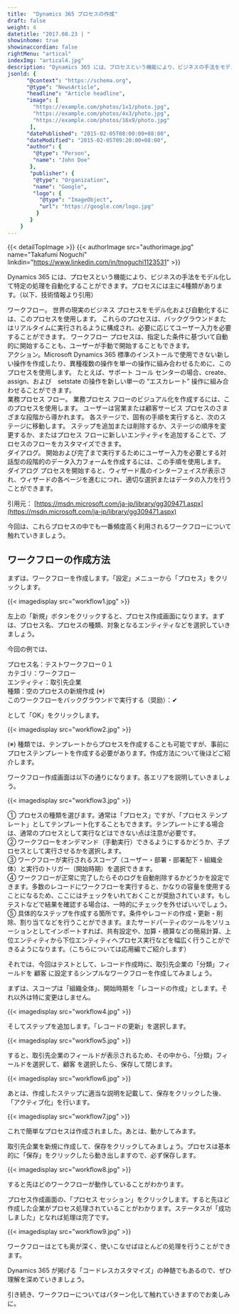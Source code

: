 ```yaml
---
title:  "Dynamics 365 プロセスの作成"
draft: false
weight: 4
datetitle: "2017.08.23 | "
showinhome: true
showinaccordian: false
rightMenu: "artical"
indexImg: "artical4.jpg"
description: "Dynamics 365 には、プロセスという機能により、ビジネスの手法をモデル化して特定の処理を自動化することができます。プロセスには主に4種類があります。（以下、技術情報より引用）"
jsonld: {
      "@context": "https://schema.org",
      "@type": "NewsArticle",
      "headline": "Article headline",
      "image": [
        "https://example.com/photos/1x1/photo.jpg",
        "https://example.com/photos/4x3/photo.jpg",
        "https://example.com/photos/16x9/photo.jpg"
       ],
      "datePublished": "2015-02-05T08:00:00+08:00",
      "dateModified": "2015-02-05T09:20:00+08:00",
      "author": {
        "@type": "Person",
        "name": "John Doe"
       },
       "publisher": {
        "@type": "Organization",
        "name": "Google",
        "logo": {
          "@type": "ImageObject",
          "url": "https://google.com/logo.jpg"
         }
       }
    }
---
```

{{< detailTopImage >}}
{{< authorImage src="authorimage.jpg" name="Takafumi Noguchi" linkdin="https://www.linkedin.com/in/tnoguchi1123531" >}}
<!-- Intro  -->
Dynamics 365 には、プロセスという機能により、ビジネスの手法をモデル化して特定の処理を自動化することができます。プロセスには主に4種類があります。（以下、技術情報より引用）

<!-- Quate Box -->
ワークフロー。 世界の現実のビジネス プロセスをモデル化および自動化するには、このプロセスを使用します。 これらのプロセスは、バックグラウンドまたはリアルタイムに実行されるように構成され、必要に応じてユーザー入力を必要することができます。 ワークフロー プロセスは、指定した条件に基づいて自動的に開始することも、ユーザーが手動で開始することもできます。     
アクション。Microsoft Dynamics 365 標準のインストールで使用できない新しい操作を作成したり、異種複数の操作を単一の操作に組み合わせるために、このプロセスを使用します。 たとえば、サポート コール センターの場合、create、assign、および　setstate の操作を新しい単一の “エスカレート” 操作に組み合わせることができます。      
業務プロセス フロー。 業務プロセス フローのビジュアル化を作成するには、このプロセスを使用します。 ユーザーは営業または顧客サービス プロセスのさまざまな段階から導かれます。 各ステージで、固有の手順を実行すると、次のステージに移動します。 ステップを追加または削除するか、ステージの順序を変更するか、またはプロセス フローに新しいエンティティを追加することで、プロセスのフローをカスタマイズできます。     
ダイアログ。 開始および完了まで実行するためにユーザー入力を必要とする対話型の段階的のデータ入力フォームを作成するには、この手順を使用します。 ダイアログ プロセスを開始すると、ウィザード風のインターフェイスが表示され、ウィザードの各ページを進むにつれ、適切な選択またはデータの入力を行うことができます。     


引用元： [https://msdn.microsoft.com/ja-jp/library/gg309471.aspx](https://msdn.microsoft.com/ja-jp/library/gg309471.aspx)

今回は、これらプロセスの中でも一番頻度高く利用されるワークフローについて触れていきましょう。

## ワークフローの作成方法
まずは、ワークフローを作成します。「設定」メニューから「プロセス」をクリックします。
<!-- Image= workflow1.jpg -->
{{< imagedisplay src="workflow1.jpg" >}}

左上の「新規」ボタンをクリックすると、プロセス作成画面になります。まずは、プロセス名、プロセスの種類、対象となるエンティティなどを選択していきましょう。

今回の例では、

プロセス名：テストワークフロー０１    
カテゴリ：ワークフロー    
エンティティ：取引先企業     
種類：空のプロセスの新規作成 (※)     
このワークフローをバックグラウンドで実行する（奨励）：✔     

として「OK」をクリックします。
<!-- Image= workflow2.jpg -->
{{< imagedisplay src="workflow2.jpg" >}}

(※) 種類では、テンプレートからプロセスを作成することも可能ですが、事前にプロセステンプレートを作成する必要があります。作成方法について後ほどご紹介します。


ワークフロー作成画面は以下の通りになります。各エリアを説明していきましょう。
<!-- Image= workflow3.jpg -->
{{< imagedisplay src="workflow3.jpg" >}}

①  プロセスの種類を選びます。通常は「プロセス」ですが、「プロセス テンプレート」としてテンプレート化することもできます。テンプレートにする場合は、通常のプロセスとして実行などはできない点は注意が必要です。   
②  ワークフローをオンデマンド（手動実行）できるようにするかどうか、子プロセスとして実行させるかを選択します。    
③  ワークフローが実行されるスコープ（ユーザー・部署・部署配下・組織全体）と実行のトリガー（開始時期）を選択できます。    
④ ワークフローが正常に完了したらそのログを自動削除するかどうかを設定できます。多数のレコードにワークフローを実行すると、かなりの容量を使用することになるため、ここにはチェックをいれておくことが奨励されています。もしテストなどで結果を確認する場合は、一時的にチェックを外せばいいでしょう。     
⑤ 具体的なステップを作成する箇所です。条件やレコードの作成・更新・削除、割り当てなどを行うことができます。またサードパーティのツールをソリューションとしてインポートすれば、共有設定や、加算・積算などの簡易計算、上位エンティティから下位エンティティへプロセス実行などを幅広く行うことができるようになります。（こちらについては応用編でご紹介します）  

それでは、今回はテストとして、レコード作成時に、取引先企業の「分類」フィールドを 顧客 に設定するシンプルなワークフローを作成してみましょう。
 

まずは、スコープは「組織全体」、開始時期を「レコードの作成」とします。それ以外は特に変更はしません。
<!-- Image= workflow4.jpg -->
{{< imagedisplay src="workflow4.jpg" >}}

そしてステップを追加します。「レコードの更新」を選択します。
<!-- Image= workflow5.jpg -->
{{< imagedisplay src="workflow5.jpg" >}}

すると、取引先企業のフィールドが表示されるため、その中から、「分類」フィールドを選択して、顧客 を選択したら、保存して閉じます。
<!-- Image= workflow6.jpg -->
{{< imagedisplay src="workflow6.jpg" >}}

あとは、作成したステップに適当な説明を記載して、保存をクリックした後、「アクティブ化」を行います。
<!-- Image= workflow7.jpg -->
{{< imagedisplay src="workflow7.jpg" >}}

これで簡単なプロセスは作成されました。あとは、動かしてみます。

取引先企業を新規に作成して、保存をクリックしてみましょう。プロセスは基本的に「保存」をクリックしたら動き出しますので、必ず保存します。
<!-- Image= workflow8.jpg -->
{{< imagedisplay src="workflow8.jpg" >}}

すると先ほどのワークフローが動作していることがわかります。

プロセス作成画面の、「プロセス セッション」をクリックします。すると先ほど作成した企業がプロセス処理されていることがわかります。ステータスが「成功しました」となれば処理は完了です。
<!-- Image= workflow9.jpg -->
{{< imagedisplay src="workflow9.jpg" >}}

ワークフローはとても奥が深く、使いこなせばほとんどの処理を行うことができます。

Dynamics 365 が掲げる「コードレスカスタマイズ」の神髄でもあるので、ぜひ理解を深めていきましょう。

引き続き、ワークフローについてはパターン化して触れていきますのでお楽しみに。